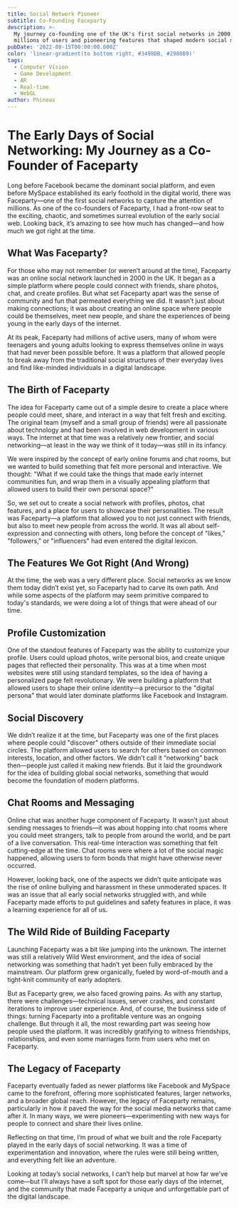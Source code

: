 ```yaml
---
title: Social Network Pioneer
subtitle: Co-Founding Faceparty
description: >-
  My journey co-founding one of the UK's first social networks in 2000, reaching
  millions of users and pioneering features that shaped modern social media.
pubDate: '2022-08-15T00:00:00.000Z'
color: 'linear-gradient(to bottom right, #3498DB, #2980B9)'
tags:
  - Computer Vision
  - Game Development
  - AR
  - Real-time
  - WebGL
author: Phineas
---
```


# The Early Days of Social Networking: My Journey as a Co-Founder of Faceparty

Long before Facebook became the dominant social platform, and even before MySpace established its early foothold in the digital world, there was Faceparty—one of the first social networks to capture the attention of millions. As one of the co-founders of Faceparty, I had a front-row seat to the exciting, chaotic, and sometimes surreal evolution of the early social web. Looking back, it’s amazing to see how much has changed—and how much we got right at the time.

## What Was Faceparty?
For those who may not remember (or weren’t around at the time), Faceparty was an online social network launched in 2000 in the UK. It began as a simple platform where people could connect with friends, share photos, chat, and create profiles. But what set Faceparty apart was the sense of community and fun that permeated everything we did. It wasn’t just about making connections; it was about creating an online space where people could be themselves, meet new people, and share the experiences of being young in the early days of the internet.

At its peak, Faceparty had millions of active users, many of whom were teenagers and young adults looking to express themselves online in ways that had never been possible before. It was a platform that allowed people to break away from the traditional social structures of their everyday lives and find like-minded individuals in a digital landscape.

## The Birth of Faceparty
The idea for Faceparty came out of a simple desire to create a place where people could meet, share, and interact in a way that felt fresh and exciting. The original team (myself and a small group of friends) were all passionate about technology and had been involved in web development in various ways. The internet at that time was a relatively new frontier, and social networking—at least in the way we think of it today—was still in its infancy.

We were inspired by the concept of early online forums and chat rooms, but we wanted to build something that felt more personal and interactive. We thought: "What if we could take the things that made early internet communities fun, and wrap them in a visually appealing platform that allowed users to build their own personal space?"

So, we set out to create a social network with profiles, photos, chat features, and a place for users to showcase their personalities. The result was Faceparty—a platform that allowed you to not just connect with friends, but also to meet new people from across the world. It was all about self-expression and connecting with others, long before the concept of "likes," "followers," or "influencers" had even entered the digital lexicon.

## The Features We Got Right (And Wrong)
At the time, the web was a very different place. Social networks as we know them today didn’t exist yet, so Faceparty had to carve its own path. And while some aspects of the platform may seem primitive compared to today's standards, we were doing a lot of things that were ahead of our time.

## Profile Customization
One of the standout features of Faceparty was the ability to customize your profile. Users could upload photos, write personal bios, and create unique pages that reflected their personality. This was at a time when most websites were still using standard templates, so the idea of having a personalized page felt revolutionary. We were building a platform that allowed users to shape their online identity—a precursor to the "digital persona" that would later dominate platforms like Facebook and Instagram.

## Social Discovery
We didn’t realize it at the time, but Faceparty was one of the first places where people could "discover" others outside of their immediate social circles. The platform allowed users to search for others based on common interests, location, and other factors. We didn’t call it “networking” back then—people just called it making new friends. But it laid the groundwork for the idea of building global social networks, something that would become the foundation of modern platforms.

## Chat Rooms and Messaging
Online chat was another huge component of Faceparty. It wasn’t just about sending messages to friends—it was about hopping into chat rooms where you could meet strangers, talk to people from around the world, and be part of a live conversation. This real-time interaction was something that felt cutting-edge at the time. Chat rooms were where a lot of the social magic happened, allowing users to form bonds that might have otherwise never occurred.

However, looking back, one of the aspects we didn’t quite anticipate was the rise of online bullying and harassment in these unmoderated spaces. It was an issue that all early social networks struggled with, and while Faceparty made efforts to put guidelines and safety features in place, it was a learning experience for all of us.

## The Wild Ride of Building Faceparty
Launching Faceparty was a bit like jumping into the unknown. The internet was still a relatively Wild West environment, and the idea of social networking was something that hadn’t yet been fully embraced by the mainstream. Our platform grew organically, fueled by word-of-mouth and a tight-knit community of early adopters.

But as Faceparty grew, we also faced growing pains. As with any startup, there were challenges—technical issues, server crashes, and constant iterations to improve user experience. And, of course, the business side of things: turning Faceparty into a profitable venture was an ongoing challenge. But through it all, the most rewarding part was seeing how people used the platform. It was incredibly gratifying to witness friendships, relationships, and even some marriages form from users who met on Faceparty.

## The Legacy of Faceparty
Faceparty eventually faded as newer platforms like Facebook and MySpace came to the forefront, offering more sophisticated features, larger networks, and a broader global reach. However, the legacy of Faceparty remains, particularly in how it paved the way for the social media networks that came after it. In many ways, we were pioneers—experimenting with new ways for people to connect and share their lives online.

Reflecting on that time, I’m proud of what we built and the role Faceparty played in the early days of social networking. It was a time of experimentation and innovation, where the rules were still being written, and everything felt like an adventure.

Looking at today’s social networks, I can’t help but marvel at how far we've come—but I’ll always have a soft spot for those early days of the internet, and the community that made Faceparty a unique and unforgettable part of the digital landscape.
